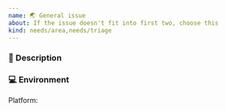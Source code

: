 ```yaml
---
name: 🌏 General issue
about: If the issue doesn't fit into first two, choose this
kind: needs/area,needs/triage
---
```

<!-- Before submitting a new issue, please make sure that the same issue has not been created already -->

### 📒 Description
<!-- Short and concise description of the improvement/feature -->

### 💻 Environment
<!-- Let us know the platform you would like the improvement to be in -->

Platform: <!-- macOS/Windows/Linux -->
